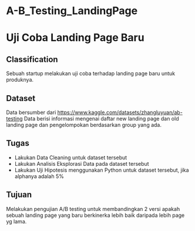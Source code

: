 # A-B_Testing_LandingPage
# Uji Coba Landing Page Baru

## Classification
Sebuah startup melakukan uji coba terhadap landing page baru untuk produknya.

## Dataset
Data bersumber dari https://www.kaggle.com/datasets/zhangluyuan/ab-testing
Data berisi informasi mengenai daftar new landing page dan old landing page dan pengelompokan berdasarkan group yang ada.

## Tugas
- Lakukan Data Cleaning untuk dataset tersebut
- Lakukan Analisis Eksplorasi Data pada dataset tersebut
- Lakukan Uji Hipotesis menggunakan Python untuk dataset tersebut, jika alphanya adalah 5%

## Tujuan
Melakukan pengujian A/B testing untuk membandingkan 2 versi apakah sebuah landing page yang baru berkinerka lebih baik daripada lebih page yg lama.



[//]: # (These are reference links used in the body of this note and get stripped out when the markdown processor does its job. There is no need to format nicely because it shouldn't be seen. Thanks SO - http://stackoverflow.com/questions/4823468/store-comments-in-markdown-syntax)

   [dill]: <https://github.com/joemccann/dillinger>
   [git-repo-url]: <https://github.com/joemccann/dillinger.git>
   [john gruber]: <http://daringfireball.net>
   [df1]: <http://daringfireball.net/projects/markdown/>
   [markdown-it]: <https://github.com/markdown-it/markdown-it>
   [Ace Editor]: <http://ace.ajax.org>
   [node.js]: <http://nodejs.org>
   [Twitter Bootstrap]: <http://twitter.github.com/bootstrap/>
   [jQuery]: <http://jquery.com>
   [@tjholowaychuk]: <http://twitter.com/tjholowaychuk>
   [express]: <http://expressjs.com>
   [AngularJS]: <http://angularjs.org>
   [Gulp]: <http://gulpjs.com>

   [PlDb]: <https://github.com/joemccann/dillinger/tree/master/plugins/dropbox/README.md>
   [PlGh]: <https://github.com/joemccann/dillinger/tree/master/plugins/github/README.md>
   [PlGd]: <https://github.com/joemccann/dillinger/tree/master/plugins/googledrive/README.md>
   [PlOd]: <https://github.com/joemccann/dillinger/tree/master/plugins/onedrive/README.md>
   [PlMe]: <https://github.com/joemccann/dillinger/tree/master/plugins/medium/README.md>
   [PlGa]: <https://github.com/RahulHP/dillinger/blob/master/plugins/googleanalytics/README.md>
